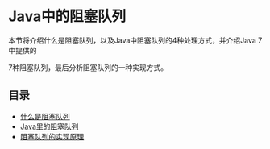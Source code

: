 # Java中的阻塞队列

本节将介绍什么是阻塞队列，以及Java中阻塞队列的4种处理方式，并介绍Java 7中提供的

7种阻塞队列，最后分析阻塞队列的一种实现方式。

## 目录

* [什么是阻塞队列](/javazhong-de-zu-sai-dui-lie/shi-yao-shi-zu-sai-dui-lie.md) 
* [Java里的阻塞队列](/javazhong-de-zu-sai-dui-lie/javali-de-zu-sai-dui-lie.md) 
* [阻塞队列的实现原理](/javazhong-de-zu-sai-dui-lie/zu-sai-dui-lie-de-shi-xian-yuan-li.md)



